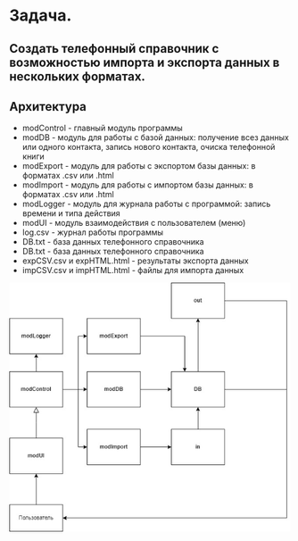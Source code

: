# **Задача.**
## Создать телефонный справочник с возможностью импорта и экспорта данных в нескольких форматах.

## **Архитектура**

- modControl - главный модуль программы
- modDB - модуль для работы с базой данных: получение всез данных или одного контакта, запись нового контакта, очиска телефонной книги
- modExport - модуль для работы с экспортом базы данных: в форматах .csv или .html
- modImport - модуль для работы с импортом базы данных: в форматах .csv или .html
- modLogger - модуль для журнала работы с программой: запись времени и типа действия 
- modUI - модуль взаимодействия с пользователем (меню)
- log.csv - журнал работы программы
- DB.txt - база данных телефонного справочника
- DB.txt - база данных телефонного справочника
- expCSV.csv и expHTML.html - результаты экспорта данных
- impCSV.csv и impHTML.html - файлы для импорта данных

![График модели](chart.jpg)
